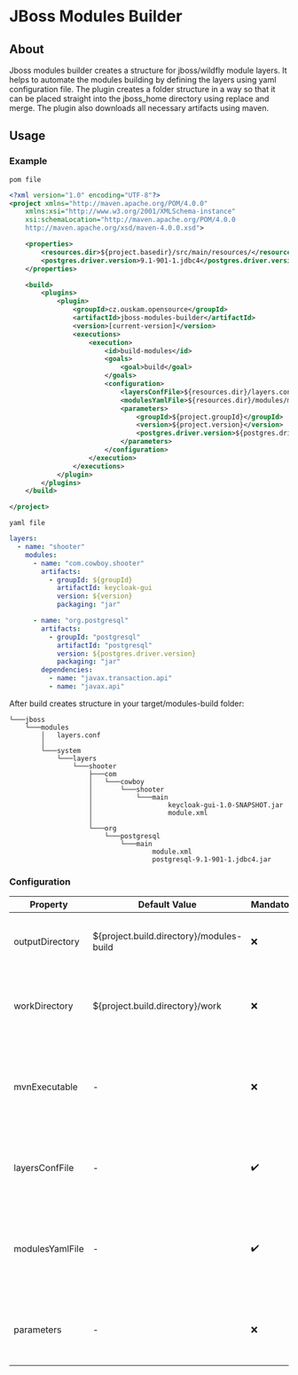 # JBoss Modules Builder

## About
Jboss modules builder creates a structure for jboss/wildfly module layers.
It helps to automate the modules building by defining the layers using yaml configuration file.
The plugin creates a folder structure in a way so that it can be placed straight into the jboss_home directory using replace and merge.
The plugin also downloads all necessary artifacts using maven.

## Usage

### Example

`pom file`

```xml
<?xml version="1.0" encoding="UTF-8"?>
<project xmlns="http://maven.apache.org/POM/4.0.0"
    xmlns:xsi="http://www.w3.org/2001/XMLSchema-instance"
    xsi:schemaLocation="http://maven.apache.org/POM/4.0.0
    http://maven.apache.org/xsd/maven-4.0.0.xsd">

    <properties>
        <resources.dir>${project.basedir}/src/main/resources/</resources.dir>
        <postgres.driver.version>9.1-901-1.jdbc4</postgres.driver.version>
    </properties>

    <build>
        <plugins>
            <plugin>
                <groupId>cz.ouskam.opensource</groupId>
                <artifactId>jboss-modules-builder</artifactId>
                <version>[current-version]</version>
                <executions>
                    <execution>
                        <id>build-modules</id>
                        <goals>
                            <goal>build</goal>
                        </goals>
                        <configuration>
                            <layersConfFile>${resources.dir}/layers.conf</layersConfFile>
                            <modulesYamlFile>${resources.dir}/modules/modules.yaml</modulesYamlFile>
                            <parameters>
                                <groupId>${project.groupId}</groupId>
                                <version>${project.version}</version>
                                <postgres.driver.version>${postgres.driver.version}</postgres.driver.version>
                            </parameters>
                        </configuration>
                    </execution>
                </executions>
            </plugin>
        </plugins>
    </build>

</project>
```

`yaml file`

```yaml
layers:
  - name: "shooter"
    modules:
      - name: "com.cowboy.shooter"
        artifacts:
          - groupId: ${groupId}
            artifactId: keycloak-gui
            version: ${version}
            packaging: "jar"

      - name: "org.postgresql"
        artifacts:
          - groupId: "postgresql"
            artifactId: "postgresql"
            version: ${postgres.driver.version}
            packaging: "jar"
        dependencies:
          - name: "javax.transaction.api"
          - name: "javax.api"
```

After build creates structure in your target/modules-build folder:

```
└───jboss
    └───modules
        │   layers.conf
        │
        └───system
            └───layers
                └───shooter
                    ├───com
                    │   └───cowboy
                    │       └───shooter
                    │           └───main
                    │                   keycloak-gui-1.0-SNAPSHOT.jar
                    │                   module.xml
                    │
                    └───org
                        └───postgresql
                            └───main
                                    module.xml
                                    postgresql-9.1-901-1.jdbc4.jar
```

### Configuration

| Property | Default Value | Mandatory | Description |
|----------|---------------|-----------|-------------|
| outputDirectory | ${project.build.directory}/modules-build | :x: | Output directory where the result will be stored |
| workDirectory | ${project.build.directory}/work | :x: | Output directory where the temporary files will be stored |
| mvnExecutable | - | :x: | Path to maven executable in case there is no bindings to "mvn" or "mvn.cmd" commands |
| layersConfFile | - | :heavy_check_mark: | Path to layers.conf file that will be copied into the results |
| modulesYamlFile | - | :heavy_check_mark: | Path to yaml configuration file that describes how the modules should be built |
| parameters | - | :x: | A map of custom parameters that are later usable in the YAML file |